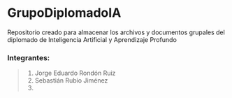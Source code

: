 # GrupoDiplomadoIA

Repositorio creado para almacenar los archivos y documentos grupales del diplomado de Inteligencia Artificial y Aprendizaje Profundo

### Integrantes:
> 1. Jorge Eduardo Rondón Ruiz
> 2. Sebastián Rubio Jiménez
> 3.
